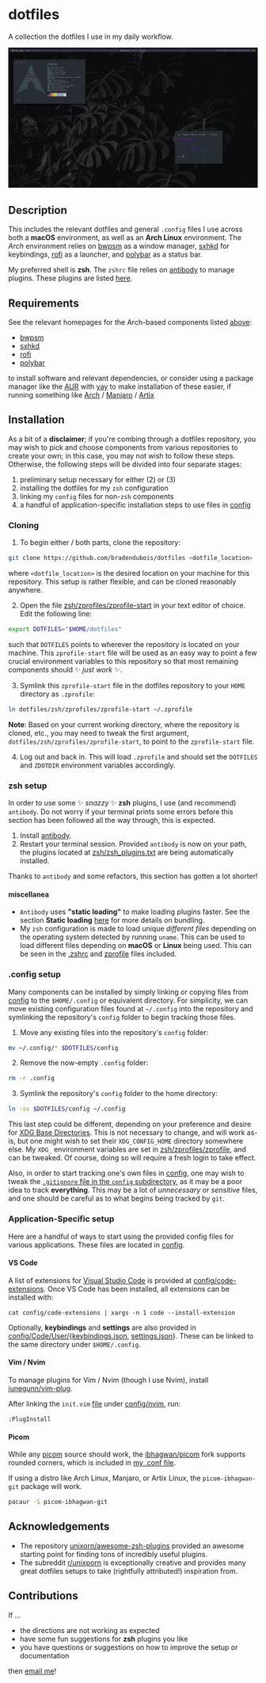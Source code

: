 # dotfiles

A collection the dotfiles I use in my daily workflow.

![](screenshot.png)

## Description

This includes the relevant dotfiles and general `.config` files I use across both a **macOS** environment, as well as an **Arch Linux** environment. The *Arch* environment relies on [bwpsm](https://github.com/baskerville/bspwm) as a window manager, [sxhkd](https://github.com/baskerville/sxhkd) for keybindings, [rofi](https://github.com/davatorium/rofi) as a launcher, and [polybar](https://github.com/polybar/polybar) as a status bar.

My preferred shell is **zsh**. The ``zshrc`` file relies on [antibody](https://getantibody.github.io/) to manage plugins. These plugins are listed [here](zsh/zsh_plugins.txt).

## Requirements

See the relevant homepages for the Arch-based components listed [above](#description):
* [bwpsm](https://github.com/baskerville/bspwm)
* [sxhkd](https://github.com/baskerville/sxhkd)
* [rofi](https://github.com/davatorium/rofi)
* [polybar](https://github.com/polybar/polybar)

to install software and relevant dependencies, or consider using a package manager like the [AUR](https://aur.archlinux.org/) with [yay](https://github.com/Jguer/yay) to make installation of these easier, if running something like [Arch](https://www.archlinux.org/) / [Manjaro](https://manjaro.org/) / [Artix](https://artixlinux.org/)

## Installation

As a bit of a **disclaimer**; if you're combing through a dotfiles repository, you may wish to pick and choose components from various repositories to create your own; in this case, you may not wish to follow these steps. Otherwise, the following steps will be divided into four separate stages:

1. preliminary setup necessary for either (2) or (3)
2. installing the dotfiles for my `zsh` configuration
3. linking my `config` files for non-`zsh` components 
4. a handful of application-specific installation steps to use files in [config](config)

### Cloning

1. To begin either / both parts, clone the repository:

```sh
git clone https://github.com/bradendubois/dotfiles <dotfile_location>
```

where ``<dotfile_location>`` is the desired location on your machine for this repository. This setup is rather flexible, and can be cloned reasonably anywhere.

2. Open the file [zsh/zprofiles/zprofile-start](zsh/zprofiles/zprofile-start) in your text editor of choice. Edit the following line:
```sh
export DOTFILES="$HOME/dotfiles"
```

such that ``DOTFILES`` points to wherever the repository is located on your machine. This `zprofile-start` file will be used as an easy way to point a few crucial environment variables to this repository so that most remaining components should ✨ *just work* ✨.

3. Symlink this `zprofile-start` file in the dotfiles repository to your `HOME` directory as `.zprofile`:

```sh
ln dotfiles/zsh/zprofiles/zprofile-start ~/.zprofile
```

**Note**: Based on your current working directory, where the repository is cloned, etc., you may need to tweak the first argument, `dotfiles/zsh/zprofiles/zprofile-start`, to point to the `zprofile-start` file.

4. Log out and back in. This will load `.zprofile` and should set the `DOTFILES` and `ZDOTDIR` environment variables accordingly.

### zsh setup

In order to use some ✨ *snazzy* ✨ **zsh** plugins, I use (and recommend) `antibody`. Do not worry if your terminal prints some errors before this section has been followed all the way through, this is expected.

1. Install [antibody](https://getantibody.github.io/).
2. Restart your terminal session. Provided `antibody` is now on your path, the plugins located at [zsh/zsh_plugins.txt](zsh/zsh_plugins.txt) are being automatically installed.

Thanks to `antibody` and some refactors, this section has gotten a lot shorter!

#### miscellanea

* `Antibody` uses **"static loading"** to make loading plugins faster. See the section **Static loading** [here](https://getantibody.github.io/usage/) for more details on bundling.
* My `zsh` configuration is made to load unique *different files* depending on the operating system detected by running `uname`. This can be used to load different files depending on **macOS** or **Linux** being used. This can be seen in the [.zshrc](zsh/.zshrc) and [zprofile](zsh/zprofiles/zprofile) files included.

### .config setup

Many components can be installed by simply linking or copying files from [config](config) to the `$HOME/.config` or equivalent directory. For simplicity, we can move existing configuration files found at `~/.config` into the repository and symlinking the repository's `config` folder to begin tracking those files.

1. Move any existing files into the repository's `config` folder:
```sh
mv ~/.config/* $DOTFILES/config
```

2. Remove the now-empty `.config` folder:
```sh
rm -r .config
```

3. Symlink the repository's `config` folder to the home directory: 
```sh
ln -sv $DOTFILES/config ~/.config
```

This last step could be different, depending on your preference and desire for [XDG Base Directories](https://specifications.freedesktop.org/basedir-spec/basedir-spec-latest.html). This is not necessary to change, and will work as-is, but one might wish to set their `XDG_CONFIG_HOME` directory somewhere else. My `XDG_` environment variables are set in [zsh/zprofiles/zprofile](zsh/zprofiles/zprofile), and can be tweaked. Of course, doing so will require a fresh login to take effect.

Also, in order to start tracking one's own files in [config](config), one may wish to tweak the [`.gitignore` file in the `config` subdirectory](config/.gitignore), as it may be a poor idea to track **everything**. This may be a lot of *unnecessary* or *sensitive* files, and one should be careful as to what begins being tracked by `git`.

### Application-Specific setup

Here are a handful of ways to start using the provided config files for various applications. These files are located in [config](config).

#### VS Code

A list of extensions for [Visual Studio Code](https://code.visualstudio.com/) is provided at [config/code-extensions](config/code-extensions). Once VS Code has been installed, all extensions can be installed with:

```shell
cat config/code-extensions | xargs -n 1 code --install-extension
```

Optionally, **keybindings** and **settings** are also provided in [config/Code/User/](config/Code/User/){[keybindings.json](config/Code/User/keybindings.json), [settings.json](config/Code/User/settings.json)}. These can be linked to the same directory under `$HOME/.config`.

#### Vim / Nvim

To manage plugins for Vim / Nvim (though I use Nvim), install [junegunn/vim-plug](https://github.com/junegunn/vim-plug).

After linking the `init.vim` [file](config/nvim/init.vim) under [config/nvim](config/nvim), run:
```shell
:PlugInstall
```
#### Picom

While any [picom](https://wiki.archlinux.org/title/Picom) source should work, the [ibhagwan/picom](https://github.com/ibhagwan/picom) fork supports rounded corners, which is included in [my .conf file](config/picom/picom.conf).

If using a distro like Arch Linux, Manjaro, or Artix Linux, the `picom-ibhagwan-git` package will work.

```sh
pacaur -S picom-ibhagwan-git
```

## Acknowledgements

* The repository [unixorn/awesome-zsh-plugins](https://github.com/unixorn/awesome-zsh-plugins#plugins) provided an awesome starting point for finding tons of incredibly useful plugins.
* The subreddit [r/unixporn](https://www.reddit.com/r/unixporn/) is exceptionally creative and provides many great dotfiles setups to take (rightfully attributed!) inspiration from.

## Contributions

If ...

* the directions are not working as expected
* have some fun suggestions for **zsh** plugins you like
* you have questions or suggestions on how to improve the setup or documentation

then [email me](mailto:braden.dubois@usask.ca)!
